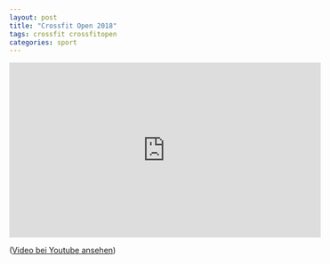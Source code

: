```yaml
---
layout: post
title: "Crossfit Open 2018"
tags: crossfit crossfitopen
categories: sport
---
```


<iframe width="560" height="315" src="https://www.youtube-nocookie.com/embed/rxhx2n-fgKQ" frameborder="0" gesture="media" allow="encrypted-media" allowfullscreen></iframe>

([Video bei Youtube ansehen][0])

[0]: https://www.youtube.com/watch?v=rxhx2n-fgKQ
